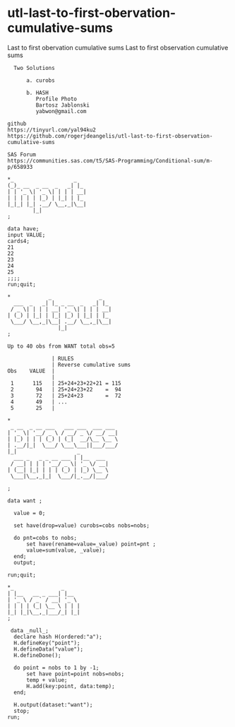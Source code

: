 # utl-last-to-first-obervation-cumulative-sums
Last to first obervation cumulative sums 
    Last to first observation cumulative sums                                                        
                                                                                                     
      Two Solutions                                                                                  
                                                                                                     
          a. curobs                                                                                  
                                                                                                     
          b. HASH                                                                                    
             Profile Photo                                                                           
             Bartosz Jablonski                                                                       
             yabwon@gmail.com                                                                        
                                                                                                     
    github                                                                                           
    https://tinyurl.com/yal94ku2                                                                     
    https://github.com/rogerjdeangelis/utl-last-to-first-observation-cumulative-sums                 
                                                                                                     
    SAS Forum                                                                                        
    https://communities.sas.com/t5/SAS-Programming/Conditional-sum/m-p/658933                        
                                                                                                     
    *_                   _                                                                           
    (_)_ __  _ __  _   _| |_                                                                         
    | | '_ \| '_ \| | | | __|                                                                        
    | | | | | |_) | |_| | |_                                                                         
    |_|_| |_| .__/ \__,_|\__|                                                                        
            |_|                                                                                      
    ;                                                                                                
                                                                                                     
    data have;                                                                                       
    input VALUE;                                                                                     
    cards4;                                                                                          
    21                                                                                               
    22                                                                                               
    23                                                                                               
    24                                                                                               
    25                                                                                               
    ;;;;                                                                                             
    run;quit;                                                                                        
                                                                                                     
    *            _               _                                                                   
      ___  _   _| |_ _ __  _   _| |_                                                                 
     / _ \| | | | __| '_ \| | | | __|                                                                
    | (_) | |_| | |_| |_) | |_| | |_                                                                 
     \___/ \__,_|\__| .__/ \__,_|\__|                                                                
                    |_|                                                                              
    ;                                                                                                
                                                                                                     
    Up to 40 obs from WANT total obs=5                                                               
                                                                                                     
                  | RULES                                                                            
                  | Reverse cumulative sums                                                          
    Obs    VALUE  |                                                                                  
                  |                                                                                  
     1      115   | 25+24+23+22+21 = 115                                                             
     2       94   | 25+24+23+22    =  94                                                             
     3       72   | 25+24+23       =  72                                                             
     4       49   | ...                                                                              
     5       25   |                                                                                  
                                                                                                     
    *                                                                                                
     _ __  _ __ ___   ___ ___  ___ ___                                                               
    | '_ \| '__/ _ \ / __/ _ \/ __/ __|                                                              
    | |_) | | | (_) | (_|  __/\__ \__ \                                                              
    | .__/|_|  \___/ \___\___||___/___/                                                              
    |_|                   _                                                                          
      ___ _   _ _ __ ___ | |__  ___                                                                  
     / __| | | | '__/ _ \| '_ \/ __|                                                                 
    | (__| |_| | | | (_) | |_) \__ \                                                                 
     \___|\__,_|_|  \___/|_.__/|___/                                                                 
                                                                                                     
    ;                                                                                                
                                                                                                     
    data want ;                                                                                      
                                                                                                     
      value = 0;                                                                                     
                                                                                                     
      set have(drop=value) curobs=cobs nobs=nobs;                                                    
                                                                                                     
      do pnt=cobs to nobs;                                                                           
          set have(rename=value=_value) point=pnt ;                                                  
          value=sum(value, _value);                                                                  
      end;                                                                                           
      output;                                                                                        
                                                                                                     
    run;quit;                                                                                        
                                                                                                     
    *_               _                                                                               
    | |__   __ _ ___| |__                                                                            
    | '_ \ / _` / __| '_ \                                                                           
    | | | | (_| \__ \ | | |                                                                          
    |_| |_|\__,_|___/_| |_|                                                                          
    ;                                                                                                
                                                                                                     
     data _null_;                                                                                    
      declare hash H(ordered:"a");                                                                   
      H.defineKey("point");                                                                          
      H.defineData("value");                                                                         
      H.defineDone();                                                                                
                                                                                                     
      do point = nobs to 1 by -1;                                                                    
          set have point=point nobs=nobs;                                                            
          temp + value;                                                                              
          H.add(key:point, data:temp);                                                               
      end;                                                                                           
                                                                                                     
      H.output(dataset:"want");                                                                      
      stop;                                                                                          
    run;                                                                                             
                                                                                                     
